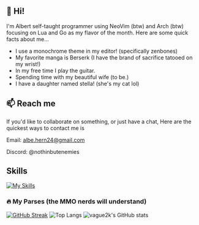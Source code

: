 ## 👋 Hi!

I'm Albert self-taught programmer using NeoVim (btw) and Arch (btw) focusing on Lua and Go as my flavor of the month. Here are some quick facts about me...
- I use a monochrome theme in my editor! (specifically zenbones)
- My favorite manga is Berserk (I have the brand of sacrifice tatooed on my wrist!)
- In my free time I play the guitar.
- Spending time with my beautiful wife (to be.)
- I have a daughter named stella! (she's my cat lol)

## 📫 Reach me

If you'd like to collaborate on something, or just have a chat, Here are the quickest ways to contact me is

Email: [albe.hern24@gmail.com](mailto:albe.hern24@gmail.com)

Discord: @nothinbutenemies

## Skills
[![My Skills](https://skillicons.dev/icons?i=go,lua,typescript,react,tailwind,python,apple,arch,neovim&theme=dark)](https://skillicons.dev)

### 🔥 My Parses (the MMO nerds will understand)
[![GitHub Streak](https://streak-stats.demolab.com?user=vague2k&theme=github-dark&hide_border=true&date_format=M%20j%5B%2C%20Y%5D)](https://git.io/streak-stats)
![Top Langs](https://github-readme-stats.vercel.app/api/top-langs/?username=vague2k&size_weight=0.5&count_weight=0.5&layout=compact&theme=github_dark&hide_border=true&hide=ruby,python)
![vague2k's GitHub stats](https://github-readme-stats.vercel.app/api?username=vague2k&hide_border=true&show_icons=true&theme=github_dark)
